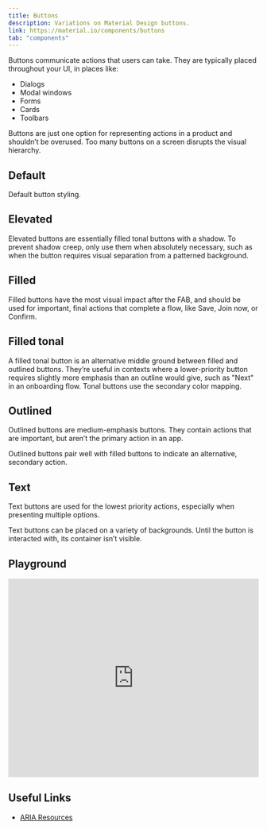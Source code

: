 ```yaml
---
title: Buttons
description: Variations on Material Design buttons.
link: https://material.io/components/buttons
tab: "components"
---
```


Buttons communicate actions that users can take. They are typically placed throughout your UI, in places like:

- Dialogs
- Modal windows
- Forms
- Cards
- Toolbars

Buttons are just one option for representing actions in a product and shouldn’t be overused. Too many buttons on a screen disrupts the visual hierarchy.

## Default

Default button styling.

<code-preview group="default"></code-preview>

## Elevated

Elevated buttons are essentially filled tonal buttons with a shadow. To prevent shadow creep, only use them when absolutely necessary, such as when the button requires visual separation from a patterned background.

<code-preview group="elevated"></code-preview>

## Filled

Filled buttons have the most visual impact after the FAB, and should be used for important, final actions that complete a flow, like Save, Join now, or Confirm.

<code-preview group="filled"></code-preview>

## Filled tonal

A filled tonal button is an alternative middle ground between filled and outlined buttons. They’re useful in contexts where a lower-priority button requires slightly more emphasis than an outline would give, such as "Next" in an onboarding flow. Tonal buttons use the secondary color mapping.

<code-preview group="filled-tonal"></code-preview>

## Outlined

Outlined buttons are medium-emphasis buttons. They contain actions that are important, but aren’t the primary action in an app.

Outlined buttons pair well with filled buttons to indicate an alternative, secondary action.

<code-preview group="outlined"></code-preview>

## Text

Text buttons are used for the lowest priority actions, especially when presenting multiple options.

Text buttons can be placed on a variety of backgrounds. Until the button is interacted with, its container isn’t visible.

<code-preview group="text"></code-preview>

## Playground

<iframe height="400" style="width: 100%;" scrolling="no" title="MDL Starter" src="https://codepen.io/rodydavis/embed/OJZvWRQ?default-tab=html%2Cresult&editable=true" frameborder="no" loading="lazy" allowtransparency="true" allowfullscreen="true">
  See the Pen <a href="https://codepen.io/rodydavis/pen/OJZvWRQ">
  MDL Starter</a> by Rody Davis (<a href="https://codepen.io/rodydavis">@rodydavis</a>)
  on <a href="https://codepen.io">CodePen</a>.
</iframe>

## Useful Links

- [ARIA Resources](https://static.corp.google.com/ariablueprints/button/button.html)
